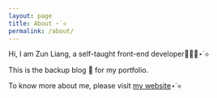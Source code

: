 ```yaml
---
layout: page
title: About ⋆˙⟡
permalink: /about/
---
```


Hi, I am Zun Liang, a self-taught front-end developer👩🏻‍💻⋆˙⟡

This is the backup blog 📝 for my portfolio. 

To know more about me, please visit [my website](https://zun-liang.github.io/)⋆˙⟡
